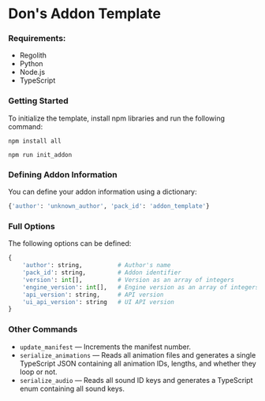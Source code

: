 # Don's Addon Template

### Requirements:
- Regolith
- Python
- Node.js
- TypeScript

### Getting Started
To initialize the template, install npm libraries and run the following command:
```
npm install all
```

```
npm run init_addon
```

### Defining Addon Information
You can define your addon information using a dictionary:

```python
{'author': 'unknown_author', 'pack_id': 'addon_template'}
```

### Full Options
The following options can be defined:

```python
{
    'author': string,          # Author's name
    'pack_id': string,         # Addon identifier
    'version': int[],          # Version as an array of integers
    'engine_version': int[],   # Engine version as an array of integers
    'api_version': string,     # API version
    'ui_api_version': string   # UI API version
}
```

### Other Commands
- `update_manifest` — Increments the manifest number.
- `serialize_animations` — Reads all animation files and generates a single TypeScript JSON containing all animation IDs, lengths, and whether they loop or not.
- `serialize_audio` — Reads all sound ID keys and generates a TypeScript enum containing all sound keys.
